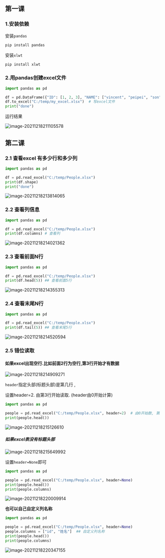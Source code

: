 ## 第一课

### 1.安装依赖

安装`pandas`

```bash
pip install pandas
```

安装`xlwt` 

```bash
pip install xlwt
```

### 2.用pandas创建excel文件

```python
import pandas as pd

df = pd.DataFrame({"ID": [1, 2, 3], "NAME": ["vincent", "peipei", "son"]}) # DataFrame数据帧
df.to_excel("C:/temp/my_excel.xlsx")  # 写excel文件
print("done")
```

运行结果

![image-20211218211105578](https://markdown-1301532546.cos.ap-guangzhou.myqcloud.com/markdown/20211218223559.png)

## 第二课

### 2.1 查看excel 有多少行和多少列

```python
import pandas as pd

df = pd.read_excel("C:/temp/People.xlsx")
print(df.shape)
print("done")
```

![image-20211218213814065](https://markdown-1301532546.cos.ap-guangzhou.myqcloud.com/markdown/20211218223557.png)

### 2.2 查看列信息

```python
import pandas as pd

df = pd.read_excel("C:/temp/People.xlsx")
print(df.columns) # 查看列
```


![image-20211218214021362](https://markdown-1301532546.cos.ap-guangzhou.myqcloud.com/markdown/20211218223608.png)



### 2.3 查看前面N行

```python
import pandas as pd

df = pd.read_excel("C:/temp/People.xlsx")
print(df.head(5)) ## 查看前面5行
```



![image-20211218214355313](https://markdown-1301532546.cos.ap-guangzhou.myqcloud.com/markdown/20211218223610.png)



### 2.4 查看末尾N行

```python
import pandas as pd

df = pd.read_excel("C:/temp/People.xlsx")
print(df.tail(5)) ## 查看末尾5行
```

![image-20211218214520594](https://markdown-1301532546.cos.ap-guangzhou.myqcloud.com/markdown/20211218223613.png)



### 2.5 错位读取

#### 如果excel出现空行.比如前面2行为空行,第3行开始才有数据

![image-20211218214909271](https://markdown-1301532546.cos.ap-guangzhou.myqcloud.com/markdown/20211218223618.png)

 `header`指定头部(标题头部)是第几行 , 

设置header=2. 由第3行开始读取. (header由0开始计算)

```python
import pandas as pd

people = pd.read_excel("C:/temp/People.xlsx", header=2)  # 由0开始数, 第3行为2.
print(people.head())
```

![image-20211218215126610](https://markdown-1301532546.cos.ap-guangzhou.myqcloud.com/markdown/20211218223620.png)



##### 如果excel表没有标题头部

![image-20211218215649992](https://markdown-1301532546.cos.ap-guangzhou.myqcloud.com/markdown/20211218223623.png)

设置`header=None`即可

```python
import pandas as pd

people = pd.read_excel("C:/temp/People.xlsx", header=None)  
print(people.head())
print(people.columns)
```

![image-20211218220009914](https://markdown-1301532546.cos.ap-guangzhou.myqcloud.com/markdown/20211218223625.png)



**也可以自己自定义列名称**

```python
import pandas as pd

people = pd.read_excel("C:/temp/People.xlsx", header=None)
people.columns = ["id", "姓名"]  ## 自定义列名称
print(people.head())
print(people.columns)
```

![image-20211218220347155](https://markdown-1301532546.cos.ap-guangzhou.myqcloud.com/markdown/20211218223628.png)





